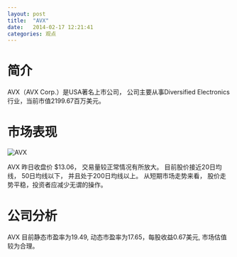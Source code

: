 ```yaml
---
layout: post
title:  "AVX"
date:   2014-02-17 12:21:41
categories: 观点
---
```


# 简介
AVX（AVX Corp.）是USA著名上市公司，
公司主要从事Diversified Electronics行业，当前市值2199.67百万美元。

# 市场表现

![AVX](http://finviz.com/chart.ashx?t=AVX&ty=c&ta=1&p=d&s=l)

AVX 昨日收盘价 $13.06，
交易量较正常情况有所放大。
目前股价接近20日均线，
50日均线以下，
并且处于200日均线以上。
从短期市场走势来看，
股价走势平稳，投资者应减少无谓的操作。

# 公司分析
AVX 目前静态市盈率为19.49, 动态市盈率为17.65，每股收益0.67美元,
市场估值较为合理。
